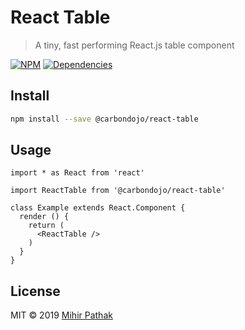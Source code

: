 # React Table

> A tiny, fast performing React.js table component

[![NPM](https://img.shields.io/npm/v/@carbondojo/react-table.svg)](https://www.npmjs.com/package/@carbondojo/react-table)
[![Dependencies](https://img.shields.io/david/mihirpathak97/react-table)](http://david-dm.org/mihirpathak97/react-table)
## Install

```bash
npm install --save @carbondojo/react-table
```

## Usage

```tsx
import * as React from 'react'

import ReactTable from '@carbondojo/react-table'

class Example extends React.Component {
  render () {
    return (
      <ReactTable />
    )
  }
}
```

## License

MIT © 2019 [Mihir Pathak](https://mihirpathak.in)
